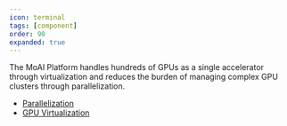 ```yaml
---
icon: terminal
tags: [component]
order: 90
expanded: true
---
```


The MoAI Platform handles hundreds of GPUs as a single accelerator through virtualization and reduces the burden of managing complex GPU clusters through parallelization.


- [Parallelization](/MoAI_Features/Parallelization.md)
- [GPU Virtualization](/MoAI_Features/Virtualization.md)